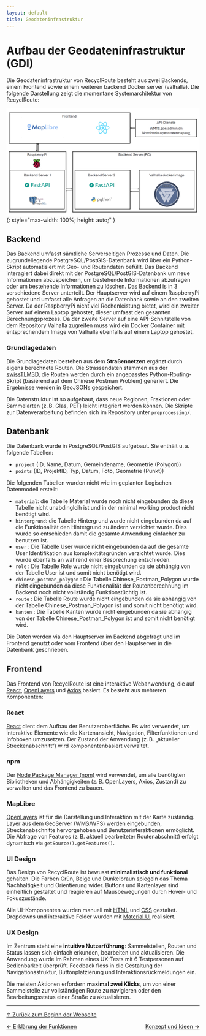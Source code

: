 ```yaml
---
layout: default
title: Geodateninfrastruktur
---
```

# Aufbau der Geodateninfrastruktur (GDI)
<a id="top"></a>

Die Geodateninfrastruktur von RecyclRoute besteht aus zwei Backends, einem Frontend sowie einem weiteren backend Docker server (valhalla). Die folgende Darstellung zeigt die momentane Systemarchitektur von RecyclRoute:


![GDI Architektur Schema](assets/images/GDI_Architektur_final.png){: style="max-width: 100%; height: auto;" }

## Backend

Das Backend umfasst sämtliche Serverseitigen Prozesse und Daten. Die zugrundeliegende PostgreSQL/PostGIS-Datenbank wird über ein Python-Skript automatisiert mit Geo- und Routendaten befüllt. Das Backend interagiert dabei direkt mit der PostgreSQL/PostGIS-Datenbank um neue Informationen abzuspeichern, um bestehende Informationen abzufragen oder um bestehende Informationen zu löschen. Das Backend is in 3 verschiedene Server unterteilt. Der Hauptserver wird auf einem RaspberryPi gehostet und umfasst alle Anfragen an die Datenbank sowie an den zweiten Server. Da der RaspberryPi nicht viel Rechenleistung bietet, wird ein zweiter Server auf einem Laptop gehostet, dieser umfasst den gesamten Berechnungsprozess. Da der zweite Server auf eine API-Schnitstelle von dem Repository Valhalla zugreifen muss wird ein Docker Container mit entsprechendem Image von Valhalla ebenfalls auf einem Laptop gehostet. 

### Grundlagedaten
<div id="grundlagedaten"></div>

Die Grundlagedaten bestehen aus dem  **Straßennetzen**  ergänzt durch eigens berechnete Routen. Die Strassendaten stammen aus der [swissTLM3D](https://www.swisstopo.admin.ch/de/geodata/landscape/tlm3d.html), die Routen werden durch ein angepasstes Python-Routing-Skript (basierend auf dem Chinese Postman Problem) generiert. Die Ergebnisse werden in GeoJSONs gespeichert.

Die Datenstruktur ist so aufgebaut, dass neue Regionen, Fraktionen oder Sammelarten (z. B. Glas, PET) leicht integriert werden können. Die Skripte zur Datenverarbeitung befinden sich im Repository unter `preprocessing/`.

## Datenbank

Die Datenbank wurde in PostgreSQL/PostGIS aufgebaut. Sie enthält u. a. folgende Tabellen:
- `project` (ID, Name, Datum, Gemeindename, Geometrie (Polygon))
- `points` (ID, ProjektID, Typ, Datum, Foto, Geometrie (Punkt))

Die folgenden Tabellen wurden nicht wie im geplanten Logischen Datenmodell erstellt:
- `material`: die Tabelle Material wurde noch nicht eingebunden da diese Tabelle nicht unabdinglcih ist und in der minimal working product nicht benötigt wird.
- `hintergrund`: die Tabelle Hintergrund wurde nicht eingebunden da auf die Funktionalität den Hintergrund zu ändern verzichtet wurde. Dies wurde so entschieden damit die gesamte Anwendung einfacher zu benutzen ist.
- `user` : Die Tabelle User wurde nicht eingebunden da auf die gesamte User Identifikation aus komplexitätsgründen verzichtet wurde. Dies wurde ebenfalls an während einer Besprechung entschieden.
- `role` : Die Tabelle Role wurde nicht eingebunden da sie abhängig von der Tabelle User ist und somit nicht benötigt wird. 
- `chinese_postman_polygon` : Die Tabelle Chinese_Postman_Polygon wurde nicht eingebunden da diese Funktionalität der Routenberechnung im Backend noch nicht vollständig Funktionstüchtig ist. 
- `route` : Die Tabelle Route wurde nicht eingebunden da sie abhängig von der Tabelle Chinese_Postman_Polygon ist und somit nicht benötigt wird. 
- `kanten` : Die Tabelle Kanten wurde nicht eingebunden da sie abhängig von der Tabelle Chinese_Postman_Polygon ist und somit nicht benötigt wird. 

Die Daten werden via den Hauptserver im Backend abgefragt und im Frontend genutzt oder vom Frontend über den Hauptserver in die Datenbank geschrieben.


## Frontend
<div id="frontend"></div>

Das Frontend von RecyclRoute ist eine interaktive Webanwendung, die auf [React](https://react.dev/), [OpenLayers](https://openlayers.org/) und [Axios](https://axios-http.com/docs/intro) basiert. Es besteht aus mehreren Komponenten:

### React

[React](https://react.dev/) dient dem Aufbau der Benutzeroberfläche. Es wird verwendet, um interaktive Elemente wie die Kartenansicht, Navigation, Filterfunktionen und Infoboxen umzusetzen. Der Zustand der Anwendung (z. B. „aktueller Streckenabschnitt“) wird komponentenbasiert verwaltet.

### npm

Der [Node Package Manager (npm)](https://www.npmjs.com/) wird verwendet, um alle benötigten Bibliotheken und Abhängigkeiten (z. B. OpenLayers, Axios, Zustand) zu verwalten und das Frontend zu bauen.

### MapLibre

[OpenLayers](https://openlayers.org/) ist für die Darstellung und Interaktion mit der Karte zuständig. Layer aus dem GeoServer (WMS/WFS) werden eingebunden, Streckenabschnitte hervorgehoben und Benutzerinteraktionen ermöglicht. Die Abfrage von Features (z. B. aktuell bearbeiteter Routenabschnitt) erfolgt dynamisch via `getSource().getFeatures()`.

### UI Design
<div id="ui-design"></div>

Das Design von RecyclRoute ist bewusst **minimalistisch und funktional** gehalten. Die Farben Grün, Beige und Dunkelbraun spiegeln das Thema Nachhaltigkeit und Orientierung wider. Buttons und Kartenlayer sind einheitlich gestaltet und reagieren auf Mausbewegungen durch Hover- und Fokuszustände.

Alle UI-Komponenten wurden manuell mit [HTML](https://developer.mozilla.org/de/docs/Web/HTML) und [CSS](https://developer.mozilla.org/de/docs/Web/CSS) gestaltet. Dropdowns und interaktive Felder wurden mit [Material UI](https://mui.com/) realisiert.

### UX Design
<div id="ux-design"></div>

Im Zentrum steht eine **intuitive Nutzerführung**: Sammelstellen, Routen und Status lassen sich einfach erkunden, bearbeiten und aktualisieren. Die Anwendung wurde im Rahmen eines UX-Tests mit 6 Testpersonen auf Bedienbarkeit überprüft. Feedback floss in die Gestaltung der Navigationsstruktur, Buttonplatzierung und Interaktionsrückmeldungen ein.

Die meisten Aktionen erfordern **maximal zwei Klicks**, um von einer Sammelstelle zur vollständigen Route zu navigieren oder den Bearbeitungsstatus einer Straße zu aktualisieren.

---

[↑ Zurück zum Beginn der Webseite](#top) 

<div style="display: flex; justify-content: space-between;">
  <div>
    <a href="funktionen.html">← Erklärung der Funktionen</a>
  </div>
  <div>
    <a href="konzept.html">Konzept und Ideen →</a>
  </div>
</div>
